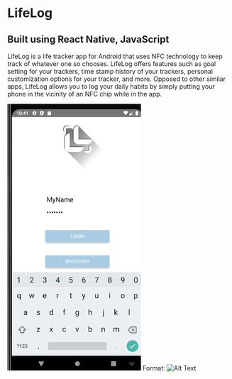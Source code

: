 
# LifeLog

## Built using React Native, JavaScript

LifeLog is a life tracker app for Android that uses NFC technology to keep track of whatever one so chooses. LifeLog offers features such as goal setting for your trackers, time stamp history of your trackers, personal customization options for your tracker, and more. Opposed to other similar apps, LifeLog allows you to log your daily habits by simply putting your phone in the vicinity of an NFC chip while in the app. 

![GitHub Logo](/LifeLogPictures/Login.png)
Format: ![Alt Text](url)


